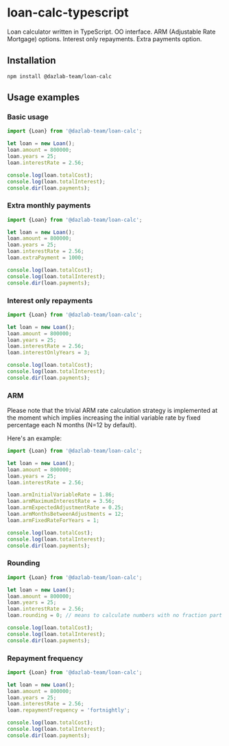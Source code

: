 # loan-calc-typescript
Loan calculator written in TypeScript. 
OO interface. 
ARM (Adjustable Rate Mortgage) options.
Interest only repayments. 
Extra payments option.

## Installation

```
npm install @dazlab-team/loan-calc
```

## Usage examples

### Basic usage

```typescript
import {Loan} from '@dazlab-team/loan-calc';

let loan = new Loan();
loan.amount = 800000;
loan.years = 25;
loan.interestRate = 2.56;

console.log(loan.totalCost);
console.log(loan.totalInterest);
console.dir(loan.payments);
```

### Extra monthly payments

```typescript
import {Loan} from '@dazlab-team/loan-calc';

let loan = new Loan();
loan.amount = 800000;
loan.years = 25;
loan.interestRate = 2.56;
loan.extraPayment = 1000;

console.log(loan.totalCost);
console.log(loan.totalInterest);
console.dir(loan.payments);
```

### Interest only repayments

```typescript
import {Loan} from '@dazlab-team/loan-calc';

let loan = new Loan();
loan.amount = 800000;
loan.years = 25;
loan.interestRate = 2.56;
loan.interestOnlyYears = 3;

console.log(loan.totalCost);
console.log(loan.totalInterest);
console.dir(loan.payments);
```

### ARM

Please note that the trivial ARM rate calculation strategy is implemented at the
moment which implies increasing the initial variable rate by fixed percentage each
N months (N=12 by default).

Here's an example:   

```typescript
import {Loan} from '@dazlab-team/loan-calc';

let loan = new Loan();
loan.amount = 800000;
loan.years = 25;
loan.interestRate = 2.56;

loan.armInitialVariableRate = 1.86;
loan.armMaximumInterestRate = 3.56;
loan.armExpectedAdjustmentRate = 0.25;
loan.armMonthsBetweenAdjustments = 12;
loan.armFixedRateForYears = 1;

console.log(loan.totalCost);
console.log(loan.totalInterest);
console.dir(loan.payments);
```

### Rounding

```typescript
import {Loan} from '@dazlab-team/loan-calc';

let loan = new Loan();
loan.amount = 800000;
loan.years = 25;
loan.interestRate = 2.56;
loan.rounding = 0; // means to calculate numbers with no fraction part

console.log(loan.totalCost);
console.log(loan.totalInterest);
console.dir(loan.payments);
```

### Repayment frequency

```typescript
import {Loan} from '@dazlab-team/loan-calc';

let loan = new Loan();
loan.amount = 800000;
loan.years = 25;
loan.interestRate = 2.56;
loan.repaymentFrequency = 'fortnightly';

console.log(loan.totalCost);
console.log(loan.totalInterest);
console.dir(loan.payments);
```
